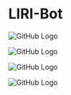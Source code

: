 # LIRI-Bot

![GitHub Logo](./images/logo.png)

![GitHub Logo](./images/logo.png)

![GitHub Logo](./images/logo.png)

![GitHub Logo](./images/logo.png)
